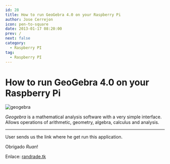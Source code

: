 ```yaml
---
id: 28
title: How to run GeoGebra 4.0 on your Raspberry Pi
author: Jose Cerrejon
icon: pen-to-square
date: 2013-01-17 08:20:00
prev: /
next: false
category:
  - Raspberry PI
tag:
  - Raspberry PI
---
```


# How to run GeoGebra 4.0 on your Raspberry Pi

![geogebra](/images/geogebra.jpg)

*Geogebra* is a mathematical analysis software with a very simple interface. Allows operations of arithmetic, geometry, algebra, calculus and analysis.
- - -
User sends us the link where he get run this application.

Obrigado *Ruan*!

Enlace: [randrade.tk](http://www.randrade.tk/index.php/2013/01/how-to-run-geogebra-4-0-on-your-raspberry-pi/)